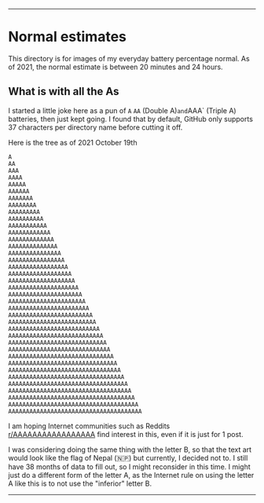 
***

# Normal estimates

This directory is for images of my everyday battery percentage normal. As of 2021, the normal estimate is between 20 minutes and 24 hours.

## What is with all the As

I started a little joke here as a pun of `A` `AA` (Double A)` and `AAA` (Triple A) batteries, then just kept going. I found that by default, GitHub only supports 37 characters per directory name before cutting it off.

Here is the tree as of 2021 October 19th

```text
A
AA
AAA
AAAA
AAAAA
AAAAAA
AAAAAAA
AAAAAAAA
AAAAAAAAA
AAAAAAAAAA
AAAAAAAAAAA
AAAAAAAAAAAA
AAAAAAAAAAAAA
AAAAAAAAAAAAAA
AAAAAAAAAAAAAAA
AAAAAAAAAAAAAAAA
AAAAAAAAAAAAAAAAA
AAAAAAAAAAAAAAAAAA
AAAAAAAAAAAAAAAAAAA
AAAAAAAAAAAAAAAAAAAA
AAAAAAAAAAAAAAAAAAAAA
AAAAAAAAAAAAAAAAAAAAAA
AAAAAAAAAAAAAAAAAAAAAAA
AAAAAAAAAAAAAAAAAAAAAAAA
AAAAAAAAAAAAAAAAAAAAAAAAA
AAAAAAAAAAAAAAAAAAAAAAAAAA
AAAAAAAAAAAAAAAAAAAAAAAAAAA
AAAAAAAAAAAAAAAAAAAAAAAAAAAA
AAAAAAAAAAAAAAAAAAAAAAAAAAAAA
AAAAAAAAAAAAAAAAAAAAAAAAAAAAAA
AAAAAAAAAAAAAAAAAAAAAAAAAAAAAAA
AAAAAAAAAAAAAAAAAAAAAAAAAAAAAAAA
AAAAAAAAAAAAAAAAAAAAAAAAAAAAAAAAA
AAAAAAAAAAAAAAAAAAAAAAAAAAAAAAAAAA
AAAAAAAAAAAAAAAAAAAAAAAAAAAAAAAAAAA
AAAAAAAAAAAAAAAAAAAAAAAAAAAAAAAAAAAA
AAAAAAAAAAAAAAAAAAAAAAAAAAAAAAAAAAAAA
AAAAAAAAAAAAAAAAAAAAAAAAAAAAAAAAAAAAAA
```

I am hoping Internet communities such as Reddits [r/AAAAAAAAAAAAAAAAA](https://www.reddit.com/r/AAAAAAAAAAAAAAAAA/) find interest in this, even if it is just for 1 post.

I was considering doing the same thing with the letter B, so that the text art would look like the flag of Nepal (🇳🇵) but currently, I decided not to. I still have 38 months of data to fill out, so I might reconsider in this time. I might just do a different form of the letter A, as the Internet rule on using the letter A like this is to not use the "inferior" letter B.

***
